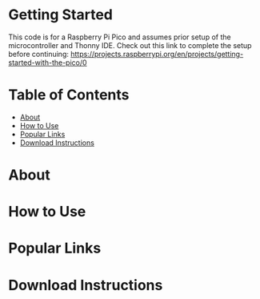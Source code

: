# Getting Started
This code is for a Raspberry Pi Pico and assumes prior setup of the microcontroller and Thonny IDE. Check out this link to complete the setup before continuing: https://projects.raspberrypi.org/en/projects/getting-started-with-the-pico/0


# Table of Contents
- [About](#about)
- [How to Use](#how-to-use)
- [Popular Links](#popular-links)
- [Download Instructions](#download-instructions)

# About
# How to Use
# Popular Links
# Download Instructions
